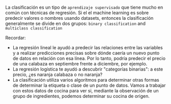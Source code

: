 La clasificación es un tipo de `aprendizaje supervisado` que tiene mucho en común con técnicas de regresión. Si el el machine learning es sobre predecir valores o nombres usando datasets, entonces la clasificación generalmente se divide en dos grupos: `binary classification` and `multiclass classification`

Recordar:

- La regresión lineal le ayudó a predecir las relaciones entre las variables y a realizar predicciones precisas sobre dónde caería un nuevo punto de datos en relación con esa línea. Por lo tanto, podría predecir el precio de una calabaza en septiembre frente a diciembre, por ejemplo.
- La regresión logística te ayudó a descubrir "categorías binarias": a este precio, ¿es naranja calabaza o no naranja?
- La clasificación utiliza varios algoritmos para determinar otras formas de determinar la etiqueta o clase de un punto de datos. Vamos a trabajar con estos datos de cocina para ver si, mediante la observación de un grupo de ingredientes, podemos determinar su cocina de origen.